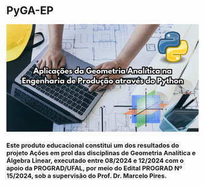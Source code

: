 # PyGA-EP
![PyGA-EP.png](PyGA-EP.png)

<h3>Este produto educacional constitui um dos resultados do projeto Ações em prol das disciplinas de Geometria Analítica e Álgebra Linear, executado entre 08/2024 e 12/2024 com o apoio da PROGRAD/UFAL, por meio do Edital PROGRAD Nº 15/2024, sob a supervisão do Prof. Dr. Marcelo Pires. </h3>

